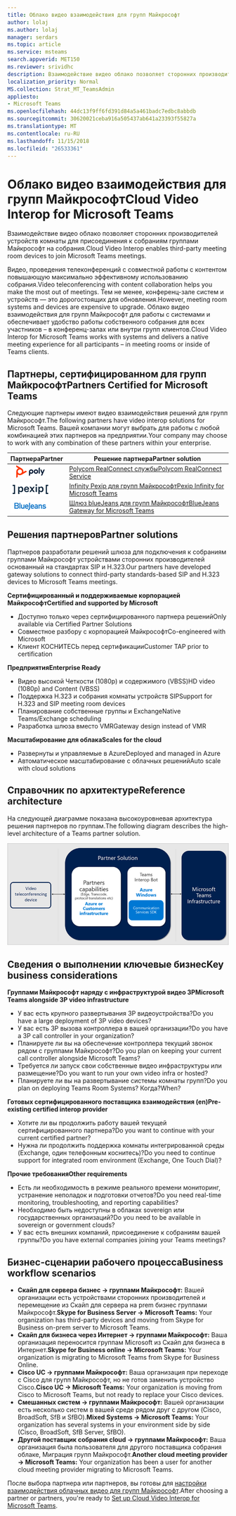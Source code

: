 ```yaml
---
title: Облако видео взаимодействия для групп Майкрософт
author: lolaj
ms.author: lolaj
manager: serdars
ms.topic: article
ms.service: msteams
search.appverid: MET150
ms.reviewer: srividhc
description: Взаимодействие видео облако позволяет сторонних производителей устройств комнаты для присоединения к собраниям группами Майкрософт на собрания.
localization_priority: Normal
MS.collection: Strat_MT_TeamsAdmin
appliesto:
- Microsoft Teams
ms.openlocfilehash: 44dc13f9ff6fd391d84a5a461badc7edbc8abbdb
ms.sourcegitcommit: 30620021ceba916a505437ab641a23393f55827a
ms.translationtype: MT
ms.contentlocale: ru-RU
ms.lasthandoff: 11/15/2018
ms.locfileid: "26533361"
---
```

# <a name="cloud-video-interop-for-microsoft-teams"></a><span data-ttu-id="7fd6e-103">Облако видео взаимодействия для групп Майкрософт</span><span class="sxs-lookup"><span data-stu-id="7fd6e-103">Cloud Video Interop for Microsoft Teams</span></span>

<span data-ttu-id="7fd6e-104">Взаимодействие видео облако позволяет сторонних производителей устройств комнаты для присоединения к собраниям группами Майкрософт на собрания.</span><span class="sxs-lookup"><span data-stu-id="7fd6e-104">Cloud Video Interop enables third-party meeting room devices to join Microsoft Teams meetings.</span></span>

<span data-ttu-id="7fd6e-105">Видео, проведения телеконференций с совместной работы с контентом повышающую максимально эффективному использованию собрания.</span><span class="sxs-lookup"><span data-stu-id="7fd6e-105">Video teleconferencing with content collaboration helps you make the most out of meetings.</span></span> <span data-ttu-id="7fd6e-106">Тем не менее, конференц-зале систем и устройств — это дорогостоящих для обновления.</span><span class="sxs-lookup"><span data-stu-id="7fd6e-106">However, meeting room systems and devices are expensive to upgrade.</span></span> <span data-ttu-id="7fd6e-107">Облако видео взаимодействия для групп Майкрософт для работы с системами и обеспечивает удобство работы собственного собрания для всех участников – в конференц-залах или внутри групп клиентов.</span><span class="sxs-lookup"><span data-stu-id="7fd6e-107">Cloud Video Interop for Microsoft Teams works with systems and delivers a native meeting experience for all participants – in meeting rooms or inside of Teams clients.</span></span> 

## <a name="partners-certified-for-microsoft-teams"></a><span data-ttu-id="7fd6e-108">Партнеры, сертифицированном для групп Майкрософт</span><span class="sxs-lookup"><span data-stu-id="7fd6e-108">Partners Certified for Microsoft Teams</span></span>

<span data-ttu-id="7fd6e-109">Следующие партнеры имеют видео взаимодействия решений для групп Майкрософт.</span><span class="sxs-lookup"><span data-stu-id="7fd6e-109">The following partners have video interop solutions for Microsoft Teams.</span></span> <span data-ttu-id="7fd6e-110">Вашей компании могут выбрать для работы с любой комбинацией этих партнеров на предприятии.</span><span class="sxs-lookup"><span data-stu-id="7fd6e-110">Your company may choose to work with any combination of these partners within your enterprise.</span></span> 


|<span data-ttu-id="7fd6e-111">Партнера</span><span class="sxs-lookup"><span data-stu-id="7fd6e-111">Partner</span></span>|<span data-ttu-id="7fd6e-112">Решение партнера</span><span class="sxs-lookup"><span data-stu-id="7fd6e-112">Partner solution</span></span>|
|----|---|
|![Polycom RealConnect](media/polycom.png) | <span data-ttu-id="7fd6e-114"><a href="https://aka.ms/PolycomRealConnect" target="_blank">Polycom RealConnect службы</a></span><span class="sxs-lookup"><span data-stu-id="7fd6e-114"><a href="https://aka.ms/PolycomRealConnect" target="_blank">Polycom RealConnect Service</a></span></span> |
|![Pexip Infinity](media/pexip.png)| <span data-ttu-id="7fd6e-116"><a href="https://aka.ms/PexipInfinity" target="_blank">Infinity Pexip для групп Майкрософт</a></span><span class="sxs-lookup"><span data-stu-id="7fd6e-116"><a href="https://aka.ms/PexipInfinity" target="_blank">Pexip Infinity for Microsoft Teams</a></span></span> | 
|![BlueJeans шлюз](media/bluejeans.png)| <span data-ttu-id="7fd6e-118"><a href="https://aka.ms/BluejeansGateway" target="_blank">Шлюз blueJeans для групп Майкрософт</a></span><span class="sxs-lookup"><span data-stu-id="7fd6e-118"><a href="https://aka.ms/BluejeansGateway" target="_blank">BlueJeans Gateway for Microsoft Teams</a></span></span> |

## <a name="partner-solutions"></a><span data-ttu-id="7fd6e-119">Решения партнеров</span><span class="sxs-lookup"><span data-stu-id="7fd6e-119">Partner solutions</span></span>

<span data-ttu-id="7fd6e-120">Партнеров разработали решений шлюза для подключения к собраниям группами Майкрософт устройствами сторонних производителей основанный на стандартах SIP и H.323.</span><span class="sxs-lookup"><span data-stu-id="7fd6e-120">Our partners have developed gateway solutions to connect third-party standards-based SIP and H.323 devices to Microsoft Teams meetings.</span></span>  
 
<span data-ttu-id="7fd6e-121">**Сертифицированный и поддерживаемые корпорацией Майкрософт**</span><span class="sxs-lookup"><span data-stu-id="7fd6e-121">**Certified and supported by Microsoft**</span></span>

- <span data-ttu-id="7fd6e-122">Доступно только через сертифицированного партнера решений</span><span class="sxs-lookup"><span data-stu-id="7fd6e-122">Only available via Certified Partner Solutions</span></span>
- <span data-ttu-id="7fd6e-123">Совместное разбору с корпорацией Майкрософт</span><span class="sxs-lookup"><span data-stu-id="7fd6e-123">Co-engineered with Microsoft</span></span>
- <span data-ttu-id="7fd6e-124">Клиент КОСНИТЕСЬ перед сертификации</span><span class="sxs-lookup"><span data-stu-id="7fd6e-124">Customer TAP prior to certification</span></span>

<span data-ttu-id="7fd6e-125">**Предприятия**</span><span class="sxs-lookup"><span data-stu-id="7fd6e-125">**Enterprise Ready**</span></span>

- <span data-ttu-id="7fd6e-126">Видео высокой Четкости (1080p) и содержимого (VBSS)</span><span class="sxs-lookup"><span data-stu-id="7fd6e-126">HD video (1080p) and Content (VBSS)</span></span>
- <span data-ttu-id="7fd6e-127">Поддержка H.323 и собрания комнаты устройств SIP</span><span class="sxs-lookup"><span data-stu-id="7fd6e-127">Support for H.323 and SIP meeting room devices</span></span>
- <span data-ttu-id="7fd6e-128">Планирование собственные группы и Exchange</span><span class="sxs-lookup"><span data-stu-id="7fd6e-128">Native Teams/Exchange scheduling</span></span>
- <span data-ttu-id="7fd6e-129">Разработка шлюза вместо VMR</span><span class="sxs-lookup"><span data-stu-id="7fd6e-129">Gateway design instead of VMR</span></span>

<span data-ttu-id="7fd6e-130">**Масштабирование для облака**</span><span class="sxs-lookup"><span data-stu-id="7fd6e-130">**Scales for the cloud**</span></span>

- <span data-ttu-id="7fd6e-131">Развернуты и управляемые в Azure</span><span class="sxs-lookup"><span data-stu-id="7fd6e-131">Deployed and managed in Azure</span></span>
- <span data-ttu-id="7fd6e-132">Автоматическое масштабирование с облачных решений</span><span class="sxs-lookup"><span data-stu-id="7fd6e-132">Auto scale with cloud solutions</span></span>

 
## <a name="reference-architecture"></a><span data-ttu-id="7fd6e-133">Справочник по архитектуре</span><span class="sxs-lookup"><span data-stu-id="7fd6e-133">Reference architecture</span></span>

<span data-ttu-id="7fd6e-134">На следующей диаграмме показана высокоуровневая архитектура решения партнеров по группам.</span><span class="sxs-lookup"><span data-stu-id="7fd6e-134">The following diagram describes the high-level architecture of a Teams partner solution.</span></span>

![Решение партнера облачных видео взаимодействия групп](media/teams-cloud-video-interop-partner-solution.png)

## <a name="key-business-considerations"></a><span data-ttu-id="7fd6e-136">Сведения о выполнении ключевые бизнес</span><span class="sxs-lookup"><span data-stu-id="7fd6e-136">Key business considerations</span></span>

<span data-ttu-id="7fd6e-137">**Группами Майкрософт наряду с инфраструктурой видео 3P**</span><span class="sxs-lookup"><span data-stu-id="7fd6e-137">**Microsoft Teams alongside 3P video infrastructure**</span></span>

- <span data-ttu-id="7fd6e-138">У вас есть крупного развертывания 3P видеоустройства?</span><span class="sxs-lookup"><span data-stu-id="7fd6e-138">Do you have a large deployment of 3P video devices?</span></span>
- <span data-ttu-id="7fd6e-139">У вас есть 3P вызова контроллера в вашей организации?</span><span class="sxs-lookup"><span data-stu-id="7fd6e-139">Do you have a 3P call controller in your organization?</span></span>
- <span data-ttu-id="7fd6e-140">Планируете ли вы на обеспечение контроллера текущий звонок рядом с группами Майкрософт?</span><span class="sxs-lookup"><span data-stu-id="7fd6e-140">Do you plan on keeping your current call controller alongside Microsoft Teams?</span></span>
- <span data-ttu-id="7fd6e-141">Требуется ли запуск свои собственные видео инфраструктуры или размещение?</span><span class="sxs-lookup"><span data-stu-id="7fd6e-141">Do you want to run your own video infra or hosted?</span></span> 
- <span data-ttu-id="7fd6e-142">Планируете ли вы на развертывание системы комнаты групп?</span><span class="sxs-lookup"><span data-stu-id="7fd6e-142">Do you plan on deploying Teams Room Systems?</span></span> <span data-ttu-id="7fd6e-143">Когда?</span><span class="sxs-lookup"><span data-stu-id="7fd6e-143">When?</span></span>

<span data-ttu-id="7fd6e-144">**Готовых сертифицированного поставщика взаимодействия (en)**</span><span class="sxs-lookup"><span data-stu-id="7fd6e-144">**Pre-existing certified interop provider**</span></span>

- <span data-ttu-id="7fd6e-145">Хотите ли вы продолжить работу вашей текущей сертифицированного партнера?</span><span class="sxs-lookup"><span data-stu-id="7fd6e-145">Do you want to continue with your current certified partner?</span></span>
- <span data-ttu-id="7fd6e-146">Нужна ли продолжить поддержка комнаты интегрированной среды (Exchange, один телефонным коснитесь)?</span><span class="sxs-lookup"><span data-stu-id="7fd6e-146">Do you need to continue support for integrated room environment (Exchange, One Touch Dial)?</span></span>

<span data-ttu-id="7fd6e-147">**Прочие требования**</span><span class="sxs-lookup"><span data-stu-id="7fd6e-147">**Other requirements**</span></span>

- <span data-ttu-id="7fd6e-148">Есть ли необходимость в режиме реального времени мониторинг, устранение неполадок и подготовки отчетов?</span><span class="sxs-lookup"><span data-stu-id="7fd6e-148">Do you need real-time monitoring, troubleshooting, and reporting capabilities?</span></span>
- <span data-ttu-id="7fd6e-149">Необходимо быть недоступны в облаках sovereign или государственных организаций?</span><span class="sxs-lookup"><span data-stu-id="7fd6e-149">Do you need to be available in sovereign or government clouds?</span></span>
- <span data-ttu-id="7fd6e-150">У вас есть внешних компаний, присоединение к собраниям вашей группы?</span><span class="sxs-lookup"><span data-stu-id="7fd6e-150">Do you have external companies joining your Teams meetings?</span></span> 

## <a name="business-workflow-scenarios"></a><span data-ttu-id="7fd6e-151">Бизнес-сценарии рабочего процесса</span><span class="sxs-lookup"><span data-stu-id="7fd6e-151">Business workflow scenarios</span></span>

- <span data-ttu-id="7fd6e-152">**Скайп для сервера бизнес -> группами Майкрософт:** Вашей организации есть устройствами сторонних производителей и перемещение из Скайп для сервера на prem бизнес группами Майкрософт.</span><span class="sxs-lookup"><span data-stu-id="7fd6e-152">**Skype for Business Server -> Microsoft Teams:** Your organization has third-party devices and moving from Skype for Business on-prem server to Microsoft Teams.</span></span>  
- <span data-ttu-id="7fd6e-153">**Скайп для бизнеса через Интернет -> группами Майкрософт:** Ваша организация переносится группам Microsoft из Скайп для бизнеса в Интернет.</span><span class="sxs-lookup"><span data-stu-id="7fd6e-153">**Skype for Business online -> Microsoft Teams:** Your organization is migrating to Microsoft Teams from Skype for Business Online.</span></span>
- <span data-ttu-id="7fd6e-154">**Cisco UC -> группами Майкрософт:** Ваша организация при переходе с Cisco для групп Майкрософт, но не готов заменить устройство Cisco.</span><span class="sxs-lookup"><span data-stu-id="7fd6e-154">**Cisco UC -> Microsoft Teams:** Your organization is moving from Cisco to Microsoft Teams, but not ready to replace your Cisco devices.</span></span>
- <span data-ttu-id="7fd6e-155">**Смешанных систем -> группами Майкрософт:** Вашей организации есть несколько систем в вашей среде рядом друг с другом (Cisco, BroadSoft, SfB и SfBO).</span><span class="sxs-lookup"><span data-stu-id="7fd6e-155">**Mixed Systems -> Microsoft Teams:** Your organization has several systems in your environment side by side (Cisco, BroadSoft, SfB Server, SfBO).</span></span>
- <span data-ttu-id="7fd6e-156">**Другой поставщик собрания cloud -> группами Майкрософт:** Ваша организация была пользователя для другого поставщика собрания облаке, Миграция групп Майкрософт.</span><span class="sxs-lookup"><span data-stu-id="7fd6e-156">**Another cloud meeting provider -> Microsoft Teams:** Your organization has been a user for another cloud meeting provider migrating to Microsoft Teams.</span></span>


<span data-ttu-id="7fd6e-157">После выбора партнера или партнеров, вы готовы для [настройки взаимодействия облачных видео для групп Майкрософт](cloud-video-interop-for-teams-set-up.md).</span><span class="sxs-lookup"><span data-stu-id="7fd6e-157">After choosing a partner or partners, you're ready to [Set up Cloud Video Interop for Microsoft Teams](cloud-video-interop-for-teams-set-up.md).</span></span> 
